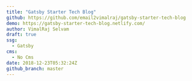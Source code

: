 ```yaml
---
title: "Gatsby Starter Tech Blog"
github: https://github.com/email2vimalraj/gatsby-starter-tech-blog
demo: https://gatsby-starter-tech-blog.netlify.com/
author: VimalRaj Selvam
draft: true
ssg:
  - Gatsby
cms:
  - No Cms
date: 2018-12-23T05:32:24Z
github_branch: master
---
```

